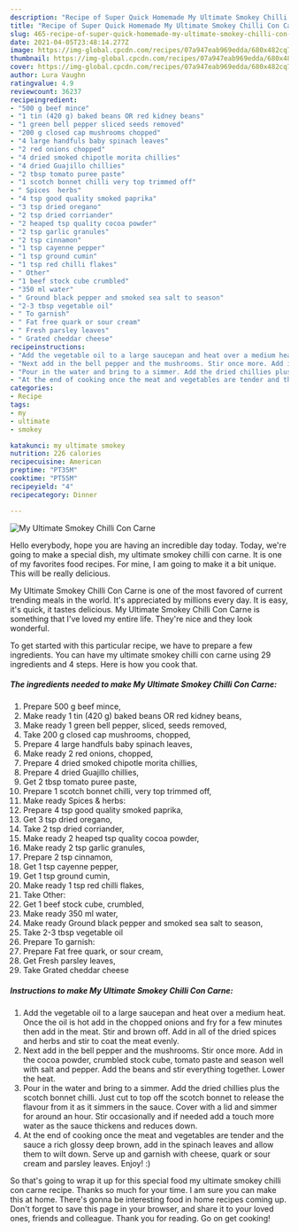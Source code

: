 ```yaml
---
description: "Recipe of Super Quick Homemade My Ultimate Smokey Chilli Con Carne"
title: "Recipe of Super Quick Homemade My Ultimate Smokey Chilli Con Carne"
slug: 465-recipe-of-super-quick-homemade-my-ultimate-smokey-chilli-con-carne
date: 2021-04-05T23:48:14.277Z
image: https://img-global.cpcdn.com/recipes/07a947eab969edda/680x482cq70/my-ultimate-smokey-chilli-con-carne-recipe-main-photo.jpg
thumbnail: https://img-global.cpcdn.com/recipes/07a947eab969edda/680x482cq70/my-ultimate-smokey-chilli-con-carne-recipe-main-photo.jpg
cover: https://img-global.cpcdn.com/recipes/07a947eab969edda/680x482cq70/my-ultimate-smokey-chilli-con-carne-recipe-main-photo.jpg
author: Lura Vaughn
ratingvalue: 4.9
reviewcount: 36237
recipeingredient:
- "500 g beef mince"
- "1 tin (420 g) baked beans OR red kidney beans"
- "1 green bell pepper sliced seeds removed"
- "200 g closed cap mushrooms chopped"
- "4 large handfuls baby spinach leaves"
- "2 red onions chopped"
- "4 dried smoked chipotle morita chillies"
- "4 dried Guajillo chillies"
- "2 tbsp tomato puree paste"
- "1 scotch bonnet chilli very top trimmed off"
- " Spices  herbs"
- "4 tsp good quality smoked paprika"
- "3 tsp dried oregano"
- "2 tsp dried corriander"
- "2 heaped tsp quality cocoa powder"
- "2 tsp garlic granules"
- "2 tsp cinnamon"
- "1 tsp cayenne pepper"
- "1 tsp ground cumin"
- "1 tsp red chilli flakes"
- " Other"
- "1 beef stock cube crumbled"
- "350 ml water"
- " Ground black pepper and smoked sea salt to season"
- "2-3 tbsp vegetable oil"
- " To garnish"
- " Fat free quark or sour cream"
- " Fresh parsley leaves"
- " Grated cheddar cheese"
recipeinstructions:
- "Add the vegetable oil to a large saucepan and heat over a medium heat. Once the oil is hot add in the chopped onions and fry for a few minutes then add in the meat. Stir and brown off. Add in all of the dried spices and herbs and stir to coat the meat evenly."
- "Next add in the bell pepper and the mushrooms. Stir once more. Add in the cocoa powder, crumbled stock cube, tomato paste and season well with salt and pepper. Add the beans and stir everything together. Lower the heat."
- "Pour in the water and bring to a simmer. Add the dried chillies plus the scotch bonnet chilli. Just cut to top off the scotch bonnet to release the flavour from it as it simmers in the sauce. Cover with a lid and simmer for around an hour. Stir occasionally and if needed add a touch more water as the sauce thickens and reduces down."
- "At the end of cooking once the meat and vegetables are tender and the sauce a rich glossy deep brown, add in the spinach leaves and allow them to wilt down. Serve up and garnish with cheese, quark or sour cream and parsley leaves. Enjoy! :)"
categories:
- Recipe
tags:
- my
- ultimate
- smokey

katakunci: my ultimate smokey 
nutrition: 226 calories
recipecuisine: American
preptime: "PT35M"
cooktime: "PT55M"
recipeyield: "4"
recipecategory: Dinner

---
```



![My Ultimate Smokey Chilli Con Carne](https://img-global.cpcdn.com/recipes/07a947eab969edda/680x482cq70/my-ultimate-smokey-chilli-con-carne-recipe-main-photo.jpg)

Hello everybody, hope you are having an incredible day today. Today, we're going to make a special dish, my ultimate smokey chilli con carne. It is one of my favorites food recipes. For mine, I am going to make it a bit unique. This will be really delicious.



My Ultimate Smokey Chilli Con Carne is one of the most favored of current trending meals in the world. It's appreciated by millions every day. It is easy, it's quick, it tastes delicious. My Ultimate Smokey Chilli Con Carne is something that I've loved my entire life. They're nice and they look wonderful.


To get started with this particular recipe, we have to prepare a few ingredients. You can have my ultimate smokey chilli con carne using 29 ingredients and 4 steps. Here is how you cook that.

<!--inarticleads1-->

##### The ingredients needed to make My Ultimate Smokey Chilli Con Carne:

1. Prepare 500 g beef mince,
1. Make ready 1 tin (420 g) baked beans OR red kidney beans,
1. Make ready 1 green bell pepper, sliced, seeds removed,
1. Take 200 g closed cap mushrooms, chopped,
1. Prepare 4 large handfuls baby spinach leaves,
1. Make ready 2 red onions, chopped,
1. Prepare 4 dried smoked chipotle morita chillies,
1. Prepare 4 dried Guajillo chillies,
1. Get 2 tbsp tomato puree paste,
1. Prepare 1 scotch bonnet chilli, very top trimmed off,
1. Make ready  Spices &amp; herbs:
1. Prepare 4 tsp good quality smoked paprika,
1. Get 3 tsp dried oregano,
1. Take 2 tsp dried corriander,
1. Make ready 2 heaped tsp quality cocoa powder,
1. Make ready 2 tsp garlic granules,
1. Prepare 2 tsp cinnamon,
1. Get 1 tsp cayenne pepper,
1. Get 1 tsp ground cumin,
1. Make ready 1 tsp red chilli flakes,
1. Take  Other:
1. Get 1 beef stock cube, crumbled,
1. Make ready 350 ml water,
1. Make ready  Ground black pepper and smoked sea salt to season,
1. Take 2-3 tbsp vegetable oil
1. Prepare  To garnish:
1. Prepare  Fat free quark, or sour cream,
1. Get  Fresh parsley leaves,
1. Take  Grated cheddar cheese




<!--inarticleads2-->

##### Instructions to make My Ultimate Smokey Chilli Con Carne:

1. Add the vegetable oil to a large saucepan and heat over a medium heat. Once the oil is hot add in the chopped onions and fry for a few minutes then add in the meat. Stir and brown off. Add in all of the dried spices and herbs and stir to coat the meat evenly.
1. Next add in the bell pepper and the mushrooms. Stir once more. Add in the cocoa powder, crumbled stock cube, tomato paste and season well with salt and pepper. Add the beans and stir everything together. Lower the heat.
1. Pour in the water and bring to a simmer. Add the dried chillies plus the scotch bonnet chilli. Just cut to top off the scotch bonnet to release the flavour from it as it simmers in the sauce. Cover with a lid and simmer for around an hour. Stir occasionally and if needed add a touch more water as the sauce thickens and reduces down.
1. At the end of cooking once the meat and vegetables are tender and the sauce a rich glossy deep brown, add in the spinach leaves and allow them to wilt down. Serve up and garnish with cheese, quark or sour cream and parsley leaves. Enjoy! :)




So that's going to wrap it up for this special food my ultimate smokey chilli con carne recipe. Thanks so much for your time. I am sure you can make this at home. There's gonna be interesting food in home recipes coming up. Don't forget to save this page in your browser, and share it to your loved ones, friends and colleague. Thank you for reading. Go on get cooking!
